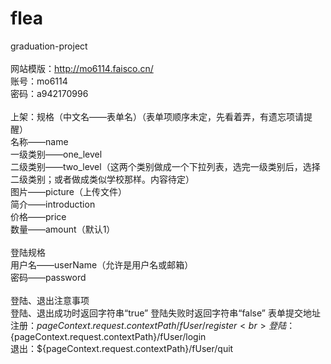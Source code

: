# flea<br>
graduation-project<br>
<br>
网站模版：http://mo6114.faisco.cn/<br>
账号：mo6114 <br>
密码：a942170996<br>
<br>
上架：规格（中文名——表单名）（表单项顺序未定，先看着弄，有遗忘项请提醒）<br>
名称——name<br>
一级类别——one_level<br>
二级类别——two_level（这两个类别做成一个下拉列表，选完一级类别后，选择二级类别；或者做成类似学校那样。内容待定）<br>
图片——picture（上传文件）<br>
简介——introduction<br>
价格——price<br>
数量——amount（默认1）<br>
<br>
登陆规格<br>
用户名——userName（允许是用户名或邮箱）<br>
密码——password<br>
<br>
登陆、退出注意事项<br>
登陆、退出成功时返回字符串“true”
登陆失败时返回字符串“false”
表单提交地址<br>
注册：${pageContext.request.contextPath}/fUser/register<br>
登陆：${pageContext.request.contextPath}/fUser/login<br>
退出：${pageContext.request.contextPath}/fUser/quit<br>